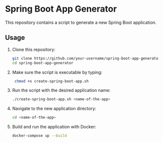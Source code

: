 # Spring Boot App Generator

This repository contains a script to generate a new Spring Boot application.

## Usage

1. Clone this repository:
   ```sh
   git clone https://github.com/your-username/spring-boot-app-generator.git
   cd spring-boot-app-generator
   
2. Make sure the script is executable by typing:
   ```sh
    chmod +x create-spring-boot-app.sh

3. Run the script with the desired application name:
   ```sh
   ./create-spring-boot-app.sh <name-of-the-app>

4. Navigate to the new application directory:
   ```sh
   cd <name-of-the-app>
   
5. Build and run the application with Docker:
   ```sh
   docker-compose up --build
